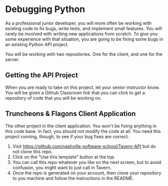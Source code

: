 # Debugging Python

As a professional junior developer, you will more often be working with existing code to fix bugs, write tests, and implement small features. You will rarely be involved with writing new applications from scratch. To give you some experience with that situation, you are going to be fixing some bugs in an existing Python API project.

You will be working with two repositories. One for the client, and one for the server.

## Getting the API Project

When you are ready to take on this project, let your senior instructor know. You will be given a Github Classroom link that you can click to get a repository of code that you will be working on.

## Truncheons &amp; Flagons Client Application

The other project in the client application. You won't be fixing anything in this code base. In fact, you should not modify the code at all. You need this project running, though, to see if your bug fixes are correct.

1. Visit https://github.com/nashville-software-school/Tavern-API but do not clone this repo.
1. Click on the "Use this template" button at the top.
1. You can call this repo whatever you like on the next screen, but to avoid confusion, you might want to just call in Tavern.
1. Once the repo is generated on your account, then clone your repository to you machine and follow the instructions in the README.
